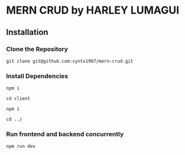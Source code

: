 # MERN CRUD by HARLEY LUMAGUI

## Installation

### Clone the Repository

```shell
git clone git@github.com:syntx1997/mern-crud.git
```

### Install Dependencies

```shell
npm i
```

```shell
cd client
```

```shell
npm i
```

```shell
cd ../
```

### Run frontend and backend concurrently

```shell
npm run dev
```
